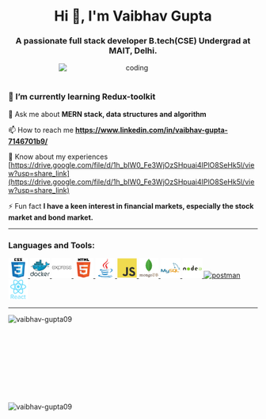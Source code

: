 <h1 align="center">Hi 👋, I'm Vaibhav Gupta</h1>
<h3 align="center">A passionate full stack developer B.tech(CSE) Undergrad at MAIT, Delhi.</h3>

<div align = "center">
<img align="center" alt="coding" width="300" src ="https://cdn.dribbble.com/users/1708816/screenshots/15637256/media/f9826f0af8a49462f048262a8502035b.gif" style="display: block; margin: 0 auto;"/>
</div>
<br>

### 🌱 I’m currently learning **Redux-toolkit**

💬 Ask me about **MERN stack, data structures and algorithm**

📫 How to reach me **https://www.linkedin.com/in/vaibhav-gupta-7146701b9/**

📄 Know about my experiences [https://drive.google.com/file/d/1h_bIW0_Fe3WjOzSHpuai4IPlO8SeHk5l/view?usp=share_link](https://drive.google.com/file/d/1h_bIW0_Fe3WjOzSHpuai4IPlO8SeHk5l/view?usp=share_link)

⚡ Fun fact **I have a keen interest in financial markets, especially the stock market and bond market.**

<hr>
<p align="left">
</p>

<h3 align="left">Languages and Tools:</h3>
<p align="left"> <a href="https://www.w3schools.com/css/" target="_blank" rel="noreferrer"> <img src="https://raw.githubusercontent.com/devicons/devicon/master/icons/css3/css3-original-wordmark.svg" alt="css3" width="40" height="40"/> </a> <a href="https://www.docker.com/" target="_blank" rel="noreferrer"> <img src="https://raw.githubusercontent.com/devicons/devicon/master/icons/docker/docker-original-wordmark.svg" alt="docker" width="40" height="40"/> </a> <a href="https://expressjs.com" target="_blank" rel="noreferrer"> <img src="https://raw.githubusercontent.com/devicons/devicon/master/icons/express/express-original-wordmark.svg" alt="express" width="40" height="40"/> </a> <a href="https://www.w3.org/html/" target="_blank" rel="noreferrer"> <img src="https://raw.githubusercontent.com/devicons/devicon/master/icons/html5/html5-original-wordmark.svg" alt="html5" width="40" height="40"/> </a> <a href="https://www.java.com" target="_blank" rel="noreferrer"> <img src="https://raw.githubusercontent.com/devicons/devicon/master/icons/java/java-original.svg" alt="java" width="40" height="40"/> </a> <a href="https://developer.mozilla.org/en-US/docs/Web/JavaScript" target="_blank" rel="noreferrer"> <img src="https://raw.githubusercontent.com/devicons/devicon/master/icons/javascript/javascript-original.svg" alt="javascript" width="40" height="40"/> </a> <a href="https://www.mongodb.com/" target="_blank" rel="noreferrer"> <img src="https://raw.githubusercontent.com/devicons/devicon/master/icons/mongodb/mongodb-original-wordmark.svg" alt="mongodb" width="40" height="40"/> </a> <a href="https://www.mysql.com/" target="_blank" rel="noreferrer"> <img src="https://raw.githubusercontent.com/devicons/devicon/master/icons/mysql/mysql-original-wordmark.svg" alt="mysql" width="40" height="40"/> </a> <a href="https://nodejs.org" target="_blank" rel="noreferrer"> <img src="https://raw.githubusercontent.com/devicons/devicon/master/icons/nodejs/nodejs-original-wordmark.svg" alt="nodejs" width="40" height="40"/> </a> <a href="https://postman.com" target="_blank" rel="noreferrer"> <img src="https://www.vectorlogo.zone/logos/getpostman/getpostman-icon.svg" alt="postman" width="40" height="40"/> </a> <a href="https://reactjs.org/" target="_blank" rel="noreferrer"> <img src="https://raw.githubusercontent.com/devicons/devicon/master/icons/react/react-original-wordmark.svg" alt="react" width="40" height="40"/> </a> </p>
<hr>
<p><img align="left" height="175px"  width="385px" src="https://github-readme-stats.vercel.app/api/top-langs?username=vaibhav-gupta09&show_icons=true&locale=en&layout=compact" alt="vaibhav-gupta09" /></p>

<p>&nbsp;<img align="center" height="185px" src="https://github-readme-stats.vercel.app/api?username=vaibhav-gupta09&show_icons=true&locale=en" alt="vaibhav-gupta09" /></p>
